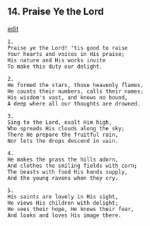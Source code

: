 
## 14.  Praise Ye the Lord
[edit](https://docs.google.com/document/d/1M7vzkgNrod2OS-2qLq7Q8rRkBVOxadII/edit?mode=html)




    1.
    Praise ye the Lord! 'tis good to raise 
    Your hearts and voices in His praise; 
    His nature and His works invite 
    To make this duty our delight. 

    2.
    He formed the stars, those heavenly flames, 
    He counts their numbers, calls their names; 
    His wisdom's vast, and knows no bound, 
    A deep where all our thoughts are drowned. 

    3.
    Sing to the Lord, exalt Him high, 
    Who spreads His clouds along the sky; 
    There He prepare the fruitful rain, 
    Nor lets the drops descend in vain. 

    4.
    He makes the grass the hills adorn, 
    And clothes the smiling fields with corn; 
    The beasts with food His hands supply, 
    And the young ravens when they cry. 

    5.
    His saints are lovely in His sight, 
    He views His children with delight; 
    He sees their hope, He knows their fear, 
    And looks and loves His image there.
